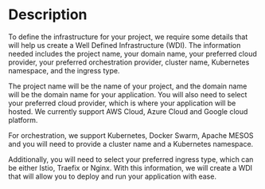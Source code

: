 # Description

To define the infrastructure for your project, we require some details that will help us create a Well Defined Infrastructure (WDI). The information needed includes the project name, your domain name, your preferred cloud provider, your preferred orchestration provider, cluster name, Kubernetes namespace, and the ingress type.

The project name will be the name of your project, and the domain name will be the domain name for your application. You will also need to select your preferred cloud provider, which is where your application will be hosted. We currently support AWS Cloud, Azure Cloud and Google cloud platform.

For orchestration, we support Kubernetes, Docker Swarm, Apache MESOS and you will need to provide a cluster name and a Kubernetes namespace. 

Additionally, you will need to select your preferred ingress type, which can be either Istio, Traefix or Nginx. With this information, we will create a WDI that will allow you to deploy and run your application with ease.